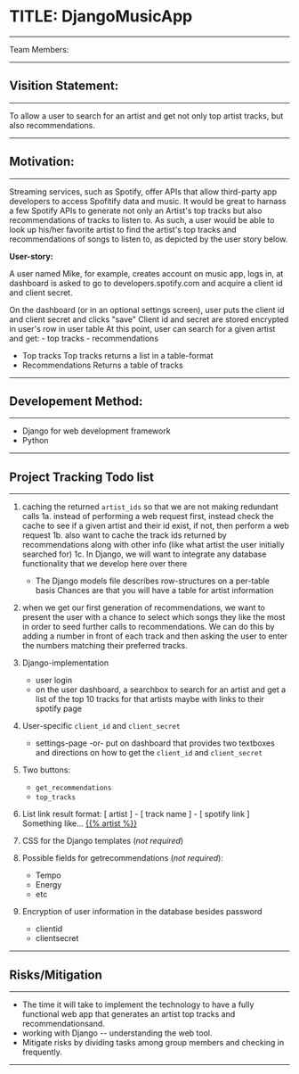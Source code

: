 # TITLE: DjangoMusicApp
-----
Team Members:


-----

## Visition Statement: 

-----

To allow a user to search for an artist and get not only top artist tracks, but also recommendations. 

-----

## Motivation: 
-----
Streaming services, such as Spotify, offer APIs that allow third-party app developers to access Spofitify data and music.  It would be great to harnass a few Spotify APIs to generate not only an Artist's top tracks but also recommendations of tracks to listen to.  As such, a user would be able to look up his/her favorite artist to find the artist's top tracks and recommendations of songs to listen to, as depicted by the user story below. 

**User-story:**

A user named Mike, for example, creates account on music app, logs in, at dashboard is asked to go to developers.spotify.com and acquire a client id and client secret.

On the dashboard (or in an optional settings screen), user puts the client id and client secret and clicks "save"
Client id and secret are stored encrypted in user's row in user table
At this point, user can search for a given artist and get:
    - top tracks
    - recommendations
- Top tracks
    Top tracks returns a list in a table-format
- Recommendations
    Returns a table of tracks

-----
## Developement Method:
-----
- Django for web development framework
- Python

-----
## Project Tracking Todo list
-----
1. caching the returned `artist_ids` so that we are not making redundant calls
1a. instead of performing a web request first, instead check the cache to see if a given artist and their id exist,
    if not, then perform a web request
1b. also want to cache the track ids returned by recommendations along with other info (like what artist the user initially searched for)
1c. In Django, we will want to integrate any database functionality that we develop here over there
    - The Django models file describes row-structures on a per-table basis
      Chances are that you will have a table for artist information

2. when we get our first generation of recommendations, we want to present the user with a chance to select which songs they like the most in order to seed further calls to recommendations. We can do this by adding a number in front of each track and then asking the user to enter the numbers matching their preferred tracks. 

3. Django-implementation
    - user login
    - on the user dashboard, a searchbox to search for an artist and get a list of the top 10 tracks for that artists maybe with links to their spotify page

4. User-specific `client_id` and `client_secret`
    - settings-page -or- put on dashboard that provides two textboxes and directions on how to get the `client_id` and `client_secret`

5. Two buttons:
    - `get_recommendations`
    - `top_tracks`

6. List link result format:
    [ artist ] - [ track name ] - [ spotify link ] 
    Something like...
    <a href="https://myapp.com/search?q={{% artist %}}">{{% artist %}}</a> 

7. CSS for the Django templates (*not required*)

8. Possible fields for getrecommendations (*not required*):
    - Tempo
    - Energy
    - etc

9. Encryption of user information in the database besides password
    - clientid
    - clientsecret
-----
## Risks/Mitigation
-----

- The time it will take to implement the technology to have a fully functional web app that generates an artist top tracks and recommendationsand.
-  working with Django -- understanding the web tool. 
- Mitigate risks by dividing tasks among group members and checking in frequently. 
-----
